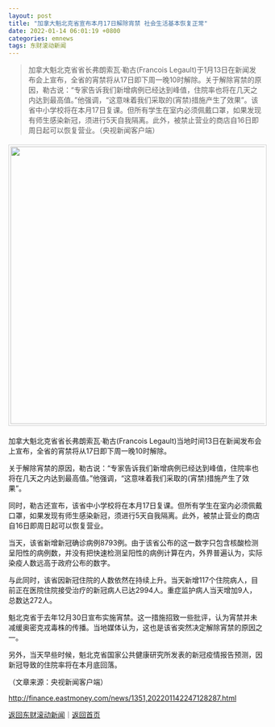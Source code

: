 ```yaml
---
layout: post
title: "加拿大魁北克省宣布本月17日解除宵禁 社会生活基本恢复正常"
date: 2022-01-14 06:01:19 +0800
categories: emnews
tags: 东财滚动新闻
---
```

> 加拿大魁北克省省长弗朗索瓦·勒古(Francois Legault)于1月13日在新闻发布会上宣布，全省的宵禁将从17日即下周一晚10时解除。关于解除宵禁的原因，勒古说：“专家告诉我们新增病例已经达到峰值，住院率也将在几天之内达到最高值。”他强调，“这意味着我们采取的(宵禁)措施产生了效果”。该省中小学校将在本月17日复课。但所有学生在室内必须佩戴口罩，如果发现有师生感染新冠，须进行5天自我隔离。此外，被禁止营业的商店自16日即周日起可以恢复营业。（央视新闻客户端）

<center><img src="https://dfscdn.dfcfw.com/download/D25608505160032387215_w1920h1080.jpg" width="550" emheight="309" style="border:#d1d1d1 1px solid;padding:3px;margin:5px 0;" /></center><p>加拿大魁北克省省长弗朗索瓦·勒古(Francois Legault)当地时间13日在新闻发布会上宣布，全省的宵禁将从17日即下周一晚10时解除。</p>
 <p>关于解除宵禁的原因，勒古说：“专家告诉我们新增病例已经达到峰值，住院率也将在几天之内达到最高值。”他强调，“这意味着我们采取的(宵禁)措施产生了效果”。</p>
 <p>同时，勒古还宣布，该省中小学校将在本月17日复课。但所有学生在室内必须佩戴口罩，如果发现有师生感染新冠，须进行5天自我隔离。此外，被禁止营业的商店自16日即周日起可以恢复营业。</p>
 <p>当天，该省新增新冠确诊病例8793例。由于该省公布的这一数字只包含核酸检测呈阳性的病例数，并没有把快速检测呈阳性的病例计算在内，外界普遍认为，实际染疫人数远高于政府公布的数字。</p>
 <p>与此同时，该省因新冠住院的人数依然在持续上升。当天新增117个住院病人，目前正在医院住院接受治疗的新冠病人已达2994人。重症监护病人当天增加9人，总数达272人。</p>
 <p>魁北克省于去年12月30日宣布实施宵禁。这一措施招致一些批评，认为宵禁并未减缓奥密克戎毒株的传播。当地媒体认为，这也是该省突然决定解除宵禁的原因之一。</p>
 <p>另外，当天早些时候，魁北克省国家公共健康研究所发表的新冠疫情报告预测，因新冠导致的住院率将在本月底回落。</p><p class="em_media">（文章来源：央视新闻客户端）</p>

<http://finance.eastmoney.com/news/1351,202201142247128287.html>

[返回东财滚动新闻](//finews.withounder.com/emnews/)｜[返回首页](//finews.withounder.com/)